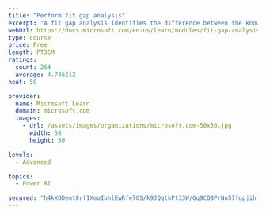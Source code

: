 ```yaml
---
title: "Perform fit gap analysis"
excerpt: "A fit gap analysis identifies the difference between the known requirements and the proposed or current solution. This module covers performing a fit gap analysis."
webUrl: https://docs.microsoft.com/en-us/learn/modules/fit-gap-analysis/
type: course
price: Free
length: PT35M
ratings:
  count: 264
  average: 4.746212
heat: 50

provider:
  name: Microsoft Learn
  domain: microsoft.com
  images:
    - url: /assets/images/organizations/microsoft.com-50x50.jpg
      width: 50
      height: 50

levels:
  - Advanced

topics:
  - Power BI

secured: "h4kXODemt8rf1XmoIbhlEwRfelGS/k9JQqtkPt33W/Gg9COBPrNu57fgpjihj5XkdfL1YvQOUX2F+grRAV0cuo3hj4Vp1i2b3G2rMemFl7yyVYRr6cXl9cOcCko5P6k+3sg5sZgxHky1twXNmwWliRAi8baTi09IUCdiJFUYGGUCQ0ZgyxRynyZom8dAeLx86JGnK+6qCUdwK3XWn5pB7auVM8UJQ3ljK86diCr5+PSymVLA8Ozp85AmrsP7IurlPhSLU3uLWLNtH0AZjMnNFEaklKk/wyFs2ni4+jIH2jAj7I5MEfOHuLaQMQqVZi60Z1I8RP3394CSHfG6rDPaoWV7eAdrZ/emjTWPVATinew26X1qFRZPI+kA1ydRD2ULJdKruKSDGf8YGDeVXKTl9g==;pWe3aHsRXT6lA50jeeEQYQ=="
---
```


